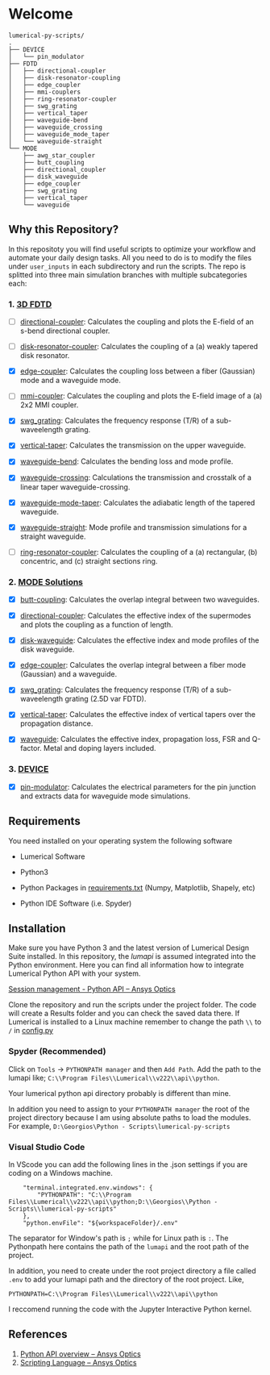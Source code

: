 # Welcome

```
lumerical-py-scripts/
.
├── DEVICE
│   └── pin_modulator
├── FDTD
│   ├── directional-coupler
│   ├── disk-resonator-coupling
│   ├── edge_coupler
│   ├── mmi-couplers
│   ├── ring-resonator-coupler
│   ├── swg_grating
│   ├── vertical_taper
│   ├── waveguide-bend
│   ├── waveguide_crossing
│   ├── waveguide_mode_taper
│   └── waveguide-straight
└── MODE
    ├── awg_star_coupler
    ├── butt_coupling
    ├── directional_coupler
    ├── disk_waveguide
    ├── edge_coupler
    ├── swg_grating
    ├── vertical_taper
    └── waveguide
```

## Why this Repository?

In this repositoty you will find useful scripts to optimize your workflow and automate your daily design tasks. All you need to do is to modify the files under `user_inputs` in each subdirectory and run the scripts. The repo is splitted into three main simulation branches with multiple subcategories each:

### 1. [3D FDTD](/FDTD)

- [ ] [directional-coupler](FDTD/directional-coupler): Calculates the coupling and plots the E-field of an s-bend directional coupler.

- [ ] [disk-resonator-coupler](FDTD/disk-resonator-coupler): Calculates the coupling of a (a) weakly tapered disk resonator.

- [x] [edge-coupler](FDTD/edge_coupler): Calculates the coupling loss between a fiber (Gaussian) mode and a waveguide mode.

- [ ] [mmi-coupler](FDTD/mmi-coupler): Calculates the coupling and plots the E-field image of a (a) 2x2 MMI coupler.

- [x] [swg_grating](FDTD/swg_grating): Calculates the frequency response (T/R) of a sub-waveelength grating.

- [x] [vertical-taper](FDTD/vertical-taper): Calculates the transmission on the upper waveguide.

- [x] [waveguide-bend](FDTD/waveguide-bend): Calculates the bending loss and mode profile. 

- [x] [waveguide-crossing](FDTD/waveguide-crossing): Calculations the transmission and crosstalk of a linear taper waveguide-crossing.

- [x] [waveguide-mode-taper](FDTD/waveguide-mode-taper): Calculates the adiabatic length of the tapered waveguide.

- [x] [waveguide-straight](FDTD/waveguide-straight): Mode profile and transmission simulations for a straight waveguide.

- [ ] [ring-resonator-coupler](FDTD/ring-resonator-coupler): Calculates the coupling of a (a) rectangular, (b) concentric, and (c) straight sections ring.

### 2. [MODE Solutions](/MODE)

- [x] [butt-coupling](MODE/butt_coupling): Calculates the overlap integral between two waveguides.

- [x] [directional-coupler](MODE/directional_coupler): Calculates the effective index of the supermodes and plots the coupling as a function of length.

- [x] [disk-waveguide](MODE/disk_waveguide): Calculates the effective index and mode profiles of the disk waveguide.

- [x] [edge-coupler](MODE/edge_coupler): Calculates the overlap integral between a fiber mode (Gaussian) and a waveguide.

- [x] [swg_grating](MODE/swg_grating): Calculates the frequency response (T/R) of a sub-waveelength grating (2.5D var FDTD).

- [x] [vertical-taper](MODE/vertical_taper): Calculates the effective index of vertical tapers over the propagation distance.

- [x] [waveguide](MODE/waveguide): Calculates the effective index, propagation loss, FSR and Q-factor. Metal and doping layers included.

### 3. [DEVICE](/DEVICE)

- [x] [pin-modulator](DEVICE/pin_modulator): Calculates the electrical parameters for the pin junction and extracts data for waveguide mode simulations.

## Requirements

You need installed on your operating system the following software

- Lumerical Software

- Python3

- Python Packages in [requirements.txt](requirements.txt) (Numpy, Matplotlib, Shapely, etc)

- Python IDE Software (i.e. Spyder)


## Installation

Make sure you have Python 3 and the latest version of Lumerical Design Suite installed. In this repository, the *lumapi* is assumed integrated into the Python environment. Here you can find all information how to integrate Lumerical Python API with your system.

[Session management - Python API &ndash; Ansys Optics](https://optics.ansys.com/hc/en-us/articles/360041873053) 

Clone the repository and run the scripts under the project folder. The code will create a Results folder and you can check the saved data there. If Lumerical is installed to a Linux machine remember to change the path `\\` to `/` in [config.py](config.py)



### Spyder (Recommended)

Click on `Tools` -> `PYTHONPATH manager` and then `Add Path`. Add the path to the lumapi like; `C:\\Program Files\\Lumerical\\v222\\api\\python`.

Your lumerical python api directory probably is different than mine.

In addition you need to assign to your `PYTHONPATH manager` the root of the project directory because I am using absolute paths to load the modules. For example, `D:\Georgios\Python - Scripts\lumerical-py-scripts`

### Visual Studio Code

In VScode you can add the following lines in the .json settings if you are coding on a Windows machine.

```
    "terminal.integrated.env.windows": {
        "PYTHONPATH": "C:\\Program Files\\Lumerical\\v222\\api\\python;D:\\Georgios\\Python - Scripts\\lumerical-py-scripts"
    },
    "python.envFile": "${workspaceFolder}/.env"
```

The separator for Window's path is `;` while for Linux path is `:`. The Pythonpath here contains the path of the `lumapi` and the root path of the project.

In addition, you need to create under the root project directory a file called `.env` to add your lumapi path and the directory of the root project. Like,

```
PYTHONPATH=C:\\Program Files\\Lumerical\\v222\\api\\python
```

I reccomend running the code with the Jupyter Interactive Python kernel.

### 

## References

1. [Python API overview &ndash; Ansys Optics](https://optics.ansys.com/hc/en-us/articles/360037824513-Python-API-overview)
2. [Scripting Language &ndash; Ansys Optics](https://optics.ansys.com/hc/en-us/categories/360001998954-Scripting-Language)
